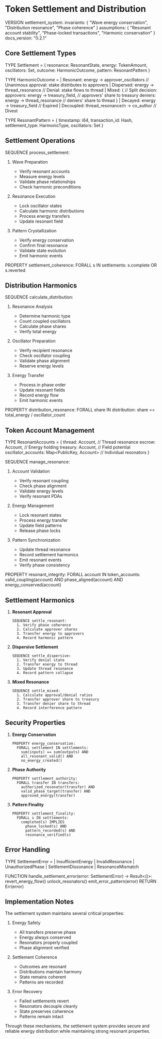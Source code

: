 # Token Settlement and Distribution

VERSION settlement_system:
invariants: {
"Wave energy conservation",
"Distribution resonance",
"Phase coherence"
}
assumptions: {
"Resonant account stability",
"Phase-locked transactions",
"Harmonic conservation"
}
docs_version: "0.2.1"

## Core Settlement Types

TYPE Settlement = {
resonance: ResonantState,
energy: TokenAmount,
oscillators: Set<PublicKey>,
outcome: HarmonicOutcome,
pattern: ResonantPattern
}

TYPE HarmonicOutcome =
| Resonant: energy -> approver_oscillators // Unanimous approval: stake distributes to approvers
| Dispersed: energy -> thread_resonance // Denial: stake flows to thread
| Mixed: { // Split decision:
approvers: energy -> treasury_field, // approvers' share to treasury
deniers: energy -> thread_resonance // deniers' share to thread
}
| Decayed: energy -> treasury_field // Expired
| Decoupled: thread_resonance/n -> co_author // Divest

TYPE ResonantPattern = {
timestamp: i64,
transaction_id: Hash,
settlement_type: HarmonicType,
oscillators: Set<PublicKey>
}

## Settlement Operations

SEQUENCE process_settlement:

1. Wave Preparation

   - Verify resonant accounts
   - Measure energy levels
   - Validate phase relationships
   - Check harmonic preconditions

2. Resonance Execution

   - Lock oscillator states
   - Calculate harmonic distributions
   - Process energy transfers
   - Update resonant field

3. Pattern Crystallization
   - Verify energy conservation
   - Confirm final resonance
   - Validate state evolution
   - Emit harmonic events

PROPERTY settlement_coherence:
FORALL s IN settlements:
s.complete OR s.reverted

## Distribution Harmonics

SEQUENCE calculate_distribution:

1. Resonance Analysis

   - Determine harmonic type
   - Count coupled oscillators
   - Calculate phase shares
   - Verify total energy

2. Oscillator Preparation

   - Verify recipient resonance
   - Check oscillator coupling
   - Validate phase alignment
   - Reserve energy levels

3. Energy Transfer
   - Process in phase order
   - Update resonant fields
   - Record energy flow
   - Emit harmonic events

PROPERTY distribution_resonance:
FORALL share IN distribution:
share == total_energy / oscillator_count

## Token Account Management

TYPE ResonantAccounts = {
thread: Account<TokenAccount>, // Thread resonance
escrow: Account<TokenAccount>, // Energy holding
treasury: Account<TokenAccount>, // Field potential
oscillator_accounts: Map<PublicKey, Account<TokenAccount>> // Individual resonators
}

SEQUENCE manage_resonance:

1. Account Validation

   - Verify resonant coupling
   - Check phase alignment
   - Validate energy levels
   - Verify resonant PDAs

2. Energy Management

   - Lock resonant states
   - Process energy transfer
   - Update field patterns
   - Release phase locks

3. Pattern Synchronization
   - Update thread resonance
   - Record settlement harmonics
   - Emit resonant events
   - Verify phase consistency

PROPERTY resonant_integrity:
FORALL account IN token_accounts:
valid_coupling(account) AND
phase_aligned(account) AND
energy_conserved(account)

## Settlement Harmonics

1. **Resonant Approval**

   ```
   SEQUENCE settle_resonant:
     1. Verify phase coherence
     2. Calculate approver shares
     3. Transfer energy to approvers
     4. Record harmonic pattern
   ```

2. **Dispersive Settlement**

   ```
   SEQUENCE settle_dispersive:
     1. Verify denial state
     2. Transfer energy to thread
     3. Update thread resonance
     4. Record pattern collapse
   ```

3. **Mixed Resonance**
   ```
   SEQUENCE settle_mixed:
     1. Calculate approval/denial ratios
     2. Transfer approver share to treasury
     3. Transfer denier share to thread
     4. Record interference pattern
   ```

## Security Properties

1. **Energy Conservation**

   ```
   PROPERTY energy_conservation:
     FORALL settlement IN settlements:
       sum(inputs) == sum(outputs) AND
       all_resonant_valid() AND
       no_energy_created()
   ```

2. **Phase Authority**

   ```
   PROPERTY settlement_authority:
     FORALL transfer IN transfers:
       authorized_resonator(transfer) AND
       valid_phase_target(transfer) AND
       approved_energy(transfer)
   ```

3. **Pattern Finality**
   ```
   PROPERTY settlement_finality:
     FORALL s IN settlements:
       completed(s) IMPLIES
         phase_locked(s) AND
         pattern_recorded(s) AND
         resonance_verified(s)
   ```

## Error Handling

TYPE SettlementError =
| InsufficientEnergy
| InvalidResonance
| UnauthorizedPhase
| SettlementDissonance
| ResonanceMismatch

FUNCTION handle_settlement_error(error: SettlementError) -> Result<()>:
revert_energy_flow()
unlock_resonators()
emit_error_pattern(error)
RETURN Err(error)

## Implementation Notes

The settlement system maintains several critical properties:

1. Energy Safety

   - All transfers preserve phase
   - Energy always conserved
   - Resonators properly coupled
   - Phase alignment verified

2. Settlement Coherence

   - Outcomes are resonant
   - Distributions maintain harmony
   - State remains coherent
   - Patterns are recorded

3. Error Recovery
   - Failed settlements revert
   - Resonators decouple cleanly
   - State preserves coherence
   - Patterns remain intact

Through these mechanisms, the settlement system provides secure and reliable energy distribution while maintaining strong resonant properties.
